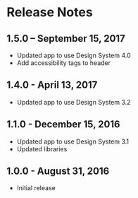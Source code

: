 # Release Notes

## 1.5.0 – September 15, 2017

- Updated app to use Design System 4.0
- Add accessibility tags to header

## 1.4.0 - April 13, 2017

- Updated app to use Design System 3.2 

## 1.1.0 - December 15, 2016

- Updated app to use Design System 3.1
- Updated libraries

## 1.0.0 - August 31, 2016

- Initial release